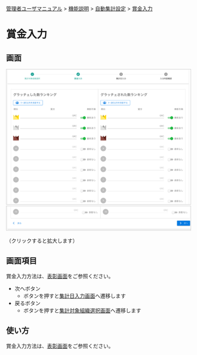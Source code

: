 [管理者ユーザマニュアル](../../../管理者機能/) > [機能説明](../../../管理者機能/#_16) > [自動集計設定](../../../管理者機能/#_23) > [賞金入力](#)
# 賞金入力

## 画面
<a href="../../../images/autototal/3-1.png" data-lightbox="スクリーンショット" data-title="スクリーンショット">
    <img src="../../../images/autototal/3-1.png" style="border: solid 1px #ccc; width: 800px;" />
</a>
<a href="../../../images/autototal/3-2.png" data-lightbox="スクリーンショット" data-title="スクリーンショット">
    <img src="../../../images/autototal/3-2.png" style="border: solid 1px #ccc; width: 800px;" />
</a>

（クリックすると拡大します）


## 画面項目
賞金入力方法は、[表彰画面](../集計・表彰/total03.md)をご参照ください。

- 次へボタン
    - ボタンを押すと[集計日入力画面](./autototal04.md)へ遷移します
- 戻るボタン
    - ボタンを押すと[集計対象組織選択画面](./autototal02.md)へ遷移します


## 使い方

賞金入力方法は、[表彰画面](../集計・表彰/total03.md#_5)をご参照ください。
